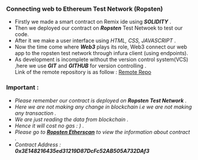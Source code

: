 ### Connecting web to Ethereum Test Network (Ropsten)

 - Firstly we made a smart contract on Remix ide using ***SOLIDITY*** .
 - Then we deployed our contract on ***Ropsten*** Test Netwoek to test our code.
 - After it we make a user interface using *HTML, CSS, JAVASCRIPT* .
 - Now the time come where ***Web3*** plays its role, Web3 connect our web app to the ropsten test network through infura client (using endpoints).
 - As development is incomplete without the version control system(VCS) ,here we use ***GIT*** and ***GITHUB*** for version controlling .    
   Link of the remote repository is as follow : [Remote Repo](https://github.com/haseeebmalik/New-folder-3-) 
   
 ### Important :
  - *Please remember our contract is deployed on ***Ropsten Test Network*** .*
  - *Here we are not making any change in blockchain i.e we are not making any transaction .*
  - *We are just reading the data from blockchain .*
  - *Hence it will cost no gas : )  .*
  - *Please go to [***Ropsten Etherscan***](https://ropsten.etherscan.io/) to view the information about contract .* 
  - *Contract Address : ***0x3E148216435ed31219D87DcFc52AB505A732DAf3****
  
